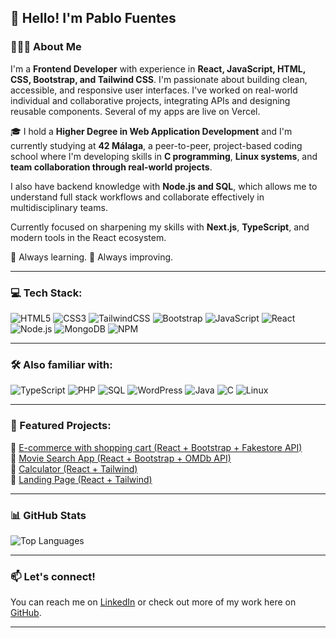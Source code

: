 ## 👋 Hello! I'm Pablo Fuentes

### 👨🏻‍💻 About Me

I'm a **Frontend Developer** with experience in **React, JavaScript, HTML, CSS, Bootstrap, and Tailwind CSS**. I'm passionate about building clean, accessible, and responsive user interfaces. I've worked on real-world individual and collaborative projects, integrating APIs and designing reusable components. Several of my apps are live on Vercel.

🎓 I hold a **Higher Degree in Web Application Development** and I'm currently studying at **42 Málaga**, a peer-to-peer, project-based coding school where I'm developing skills in **C programming**, **Linux systems**, and **team collaboration through real-world projects**.

I also have backend knowledge with **Node.js and SQL**, which allows me to understand full stack workflows and collaborate effectively in multidisciplinary teams.

Currently focused on sharpening my skills with **Next.js**, **TypeScript**, and modern tools in the React ecosystem.

🧠 Always learning. 🎯 Always improving.

---

### 💻 Tech Stack:
![HTML5](https://img.shields.io/badge/html5-%23E34F26.svg?style=for-the-badge&logo=html5&logoColor=white)
![CSS3](https://img.shields.io/badge/css3-%231572B6.svg?style=for-the-badge&logo=css3&logoColor=white)
![TailwindCSS](https://img.shields.io/badge/tailwindcss-%2338B2AC.svg?style=for-the-badge&logo=tailwind-css&logoColor=white)
![Bootstrap](https://img.shields.io/badge/bootstrap-%23563D7C.svg?style=for-the-badge&logo=bootstrap&logoColor=white)
![JavaScript](https://img.shields.io/badge/javascript-%23323330.svg?style=for-the-badge&logo=javascript&logoColor=%23F7DF1E)
![React](https://img.shields.io/badge/react-%2320232a.svg?style=for-the-badge&logo=react&logoColor=%2361DAFB)
![Node.js](https://img.shields.io/badge/node.js-%2343853D.svg?style=for-the-badge&logo=node.js&logoColor=white)
![MongoDB](https://img.shields.io/badge/MongoDB-%234ea94b.svg?style=for-the-badge&logo=mongodb&logoColor=white)
![NPM](https://img.shields.io/badge/NPM-%23CB3837.svg?style=for-the-badge&logo=npm&logoColor=white)

---

### 🛠️ Also familiar with:
![TypeScript](https://img.shields.io/badge/TypeScript-%23007ACC.svg?style=for-the-badge&logo=typescript&logoColor=white)
![PHP](https://img.shields.io/badge/PHP-%23777BB4.svg?style=for-the-badge&logo=php&logoColor=white)
![SQL](https://img.shields.io/badge/SQL-%2300758F.svg?style=for-the-badge&logo=amazon-dynamodb&logoColor=white)
![WordPress](https://img.shields.io/badge/WordPress-%23117AC9.svg?style=for-the-badge&logo=wordpress&logoColor=white)
![Java](https://img.shields.io/badge/Java-%23ED8B00.svg?style=for-the-badge&logo=java&logoColor=white)
![C](https://img.shields.io/badge/C-%2300599C.svg?style=for-the-badge&logo=c&logoColor=white)
![Linux](https://img.shields.io/badge/Linux-FCC624?style=for-the-badge&logo=linux&logoColor=black)

---

### 🚀 Featured Projects:

🔹 [E-commerce with shopping cart (React + Bootstrap + Fakestore API)](https://fake-api-react-sand.vercel.app)  
🔹 [Movie Search App (React + Bootstrap + OMDb API)](https://omd-api.vercel.app)  
🔹 [Calculator (React + Tailwind)](https://calculator-app-azure-six.vercel.app)  
🔹 [Landing Page (React + Tailwind)](https://trademiun-landing-page-e9lk.vercel.app)

---

### 📊 GitHub Stats

![Top Languages](https://github-readme-stats.vercel.app/api/top-langs/?username=PabloFC&layout=compact&langs_count=6&theme=default)

---

### 📫 Let's connect!

You can reach me on [LinkedIn](https://www.linkedin.com/in/pablo-fuentes-254693226) or check out more of my work here on [GitHub](https://github.com/PabloFC).

---

<!--
**PabloFC/PabloFC** is a ✨ _special_ ✨ repository because its `README.md` appears on your GitHub profile.
-->
